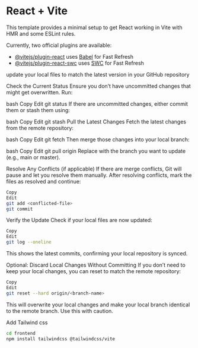 # React + Vite

This template provides a minimal setup to get React working in Vite with HMR and some ESLint rules.

Currently, two official plugins are available:

- [@vitejs/plugin-react](https://github.com/vitejs/vite-plugin-react/blob/main/packages/plugin-react/README.md) uses [Babel](https://babeljs.io/) for Fast Refresh
- [@vitejs/plugin-react-swc](https://github.com/vitejs/vite-plugin-react-swc) uses [SWC](https://swc.rs/) for Fast Refresh


update your local files to match the latest version in your GitHub repository


Check the Current Status
Ensure you don’t have uncommitted changes that might get overwritten. Run:

bash
Copy
Edit
git status
If there are uncommitted changes, either commit them or stash them using:

bash
Copy
Edit
git stash
Pull the Latest Changes
Fetch the latest changes from the remote repository:

bash
Copy
Edit
git fetch
Then merge those changes into your local branch:

bash
Copy
Edit
git pull origin <branch-name>
Replace <branch-name> with the branch you want to update (e.g., main or master).

Resolve Any Conflicts (if applicable)
If there are merge conflicts, Git will pause and let you resolve them manually. After resolving conflicts, mark the files as resolved and continue:

```bash
Copy
Edit
git add <conflicted-file>
git commit
```
Verify the Update
Check if your local files are now updated:


```bash
Copy
Edit
git log --oneline
```
This shows the latest commits, confirming your local repository is synced.

Optional: Discard Local Changes Without Committing
If you don’t need to keep your local changes, you can reset to match the remote repository:

```bash
Copy
Edit
git reset --hard origin/<branch-name>
```
This will overwrite your local changes and make your local branch identical to the remote branch. Use this with caution.

Add Tailwind css
```bash
cd frontend
npm install tailwindcss @tailwindcss/vite
```

